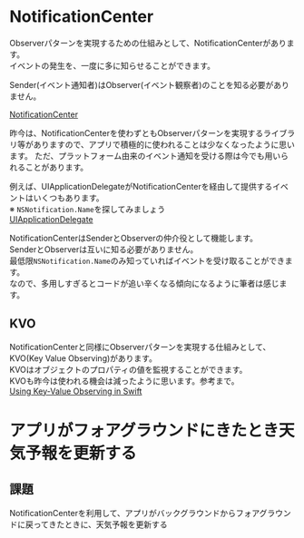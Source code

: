 # NotificationCenter

Observerパターンを実現するための仕組みとして、NotificationCenterがあります。  
イベントの発生を、一度に多に知らせることができます。

Sender(イベント通知者)はObserver(イベント観察者)のことを知る必要がありません。  

[NotificationCenter](https://developer.apple.com/documentation/foundation/notificationcenter)

昨今は、NotificationCenterを使わずともObserverパターンを実現するライブラリ等がありますので、アプリで積極的に使われることは少なくなったように思います。
ただ、プラットフォーム由来のイベント通知を受ける際は今でも用いられることがあります。

例えば、UIApplicationDelegateがNotificationCenterを経由して提供するイベントはいくつもあります。  
※ `NSNotification.Name`を探してみましょう  
[UIApplicationDelegate](https://developer.apple.com/documentation/uikit/uiapplicationdelegate)  

NotificationCenterはSenderとObserverの仲介役として機能します。  
SenderとObserverは互いに知る必要がありません。  
最低限`NSNotification.Name`のみ知っていればイベントを受け取ることができます。  
なので、多用しすぎるとコードが追い辛くなる傾向になるように筆者は感じます。

## KVO
NotificationCenterと同様にObserverパターンを実現する仕組みとして、KVO(Key Value Observing)があります。  
KVOはオブジェクトのプロパティの値を監視することができます。  
KVOも昨今は使われる機会は減ったように思います。参考まで。  
[Using Key-Value Observing in Swift](https://developer.apple.com/documentation/swift/cocoa_design_patterns/using_key-value_observing_in_swift)

# アプリがフォアグラウンドにきたとき天気予報を更新する
## 課題
NotificationCenterを利用して、アプリがバックグラウンドからフォアグラウンドに戻ってきたときに、天気予報を更新する